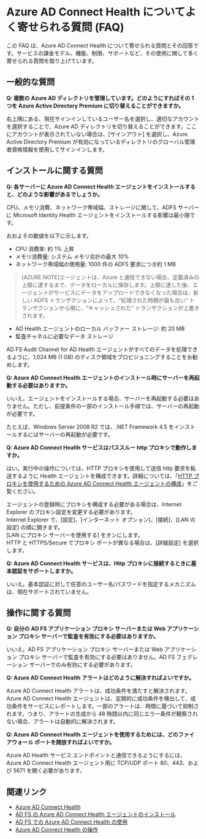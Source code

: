 <properties
	pageTitle="Azure AD Connect Health の FAQ"
	description="この FAQ は、Azure AD Connect Health について寄せられる質問とその回答です。サービスの課金モデル、機能、制限、サポートなど、その使用に関して多く寄せられる質問を取り上げています。"
	services="active-directory"
	documentationCenter=""
	authors="billmath"
	manager="stevenpo"
	editor="curtand"/>

<tags
	ms.service="active-directory"
	ms.workload="identity"
	ms.tgt_pltfrm="na"
	ms.devlang="na"
	ms.topic="article"
	ms.date="10/15/2015"
	ms.author="billmath"/>


# Azure AD Connect Health についてよく寄せられる質問 (FAQ)

この FAQ は、Azure AD Connect Health について寄せられる質問とその回答です。サービスの課金モデル、機能、制限、サポートなど、その使用に関して多く寄せられる質問を取り上げています。

## 一般的な質問



**Q: 複数の Azure AD ディレクトリを管理しています。どのようにすればその 1 つを Azure Active Directory Premium に切り替えることができますか。**

右上隅にある、現在サインインしているユーザー名を選択し、適切なアカウントを選択することで、Azure AD ディレクトリを切り替えることができます。ここにアカウントが表示されていない場合は、[サインアウト] を選択し、Azure Active Directory Premium が有効になっているディレクトリのグローバル管理者資格情報を使用してサインインします。

## インストールに関する質問



**Q: 各サーバーに Azure AD Connect Health エージェントをインストールすると、どのような影響があるでしょうか。**

CPU、メモリ消費、ネットワーク帯域幅、ストレージに関して、ADFS サーバーに Microsoft Identity Health エージェントをインストールする影響は最小限です。

おおよその数値を以下に示します。

- CPU 消費率: 約 1% 上昇
- メモリ消費量: システム メモリ合計の最大 10%
- ネットワーク帯域幅の使用量: 1000 件の ADFS 要求につき約 1 MB

>[AZURE.NOTE]エージェントは、Azure と通信できない場合、定義済みの上限に達するまで、データをローカルに保存します。上限に達した後、エージェントがサービスにデータをアップロードできなくなった場合は、新しい ADFS トランザクションによって、“処理された時期が最も古い” トランザクションから順に、“キャッシュされた” トランザクションが上書きされます。

- AD Health エージェントのローカル バッファー ストレージ: 約 20 MB
- 監査チャネルに必要なデータ ストレージ


AD FS Audit Channel for AD Health エージェントがすべてのデータを処理できるように、1,024 MB (1 GB) のディスク領域をプロビジョニングすることをお勧めします。

**Q: Azure AD Connect Health エージェントのインストール時にサーバーを再起動する必要はありますか。**

いいえ。エージェントをインストールする場合、サーバーを再起動する必要はありません。ただし、前提条件の一部のインストール手順では、サーバーの再起動が必要です。

たとえば、Windows Server 2008 R2 では、.NET Framework 4.5 をインストールするにはサーバーの再起動が必要です。


**Q: Azure AD Connect Health サービスはパススルー http プロキシで動作しますか。**

はい。実行中の操作については、HTTP プロキシを使用して送信 http 要求を転送するように Health エージェントを構成できます。詳細については、「[HTTP プロキシを使用するための Azure AD Connect Health エージェントの構成](active-directory-aadconnect-health-agent-install-adfs.md#configure-azure-ad-connect-health-agent-to-use-http-proxy)」をご覧ください。

エージェントの登録時にプロキシを構成する必要がある場合は、Internet Explorer のプロキシ設定を変更する必要があります。<br>Internet Explorer で、[設定]、[インターネット オプション]、[接続]、[LAN の設定] の順に開きます。<br> [LAN にプロキシ サーバーを使用する] をオンにします。<br> HTTP と HTTPS/Secure でプロキシ ポートが異なる場合は、[詳細設定] を選択します。<br>


**Q: Azure AD Connect Health サービスは、Http プロキシに接続するときに基本認証をサポートしますか。**

いいえ。基本認証に対して任意のユーザー名/パスワードを指定するメカニズムは、現在サポートされていません。



## 操作に関する質問



**Q: 自分の AD FS アプリケーション プロキシ サーバーまたは Web アプリケーション プロキシ サーバーで監査を有効にする必要はありますか。**

いいえ。AD FS アプリケーション プロキシ サーバーまたは Web アプリケーション プロキシ サーバーで監査を有効にする必要はありません。AD FS フェデレーション サーバーでのみ有効にする必要があります。



**Q: Azure AD Connect Health アラートはどのように解決すればよいですか。**

Azure AD Connect Health アラートは、成功条件を満たすと解決されます。Azure AD Connect Health エージェントは、定期的に成功条件を検出して、成功条件をサービスにレポートします。一部のアラートは、時間に基づいて抑制されます。つまり、アラートの生成から 48 時間以内に同じエラー条件が観察されない場合、アラートは自動的に解決されます。




**Q: Azure AD Connect Health エージェントを使用するためには、どのファイアウォール ポートを開放すればよいですか。**

Azure AD Health サービス エンドポイントと通信できるようにするには、Azure AD Connect Health エージェント用に TCP/UDP ポート 80、443、および 5671 を開く必要があります。

## 関連リンク

* [Azure AD Connect Health](active-directory-aadconnect-health.md)
* [AD FS の Azure AD Connect Health エージェントのインストール](active-directory-aadconnect-health-agent-install-adfs.md)
* [AD FS での Azure AD Connect Health の使用](active-directory-aadconnect-health-adfs.md)
* [Azure AD Connect Health の操作](active-directory-aadconnect-health-operations.md)

<!---HONumber=Oct15_HO4-->